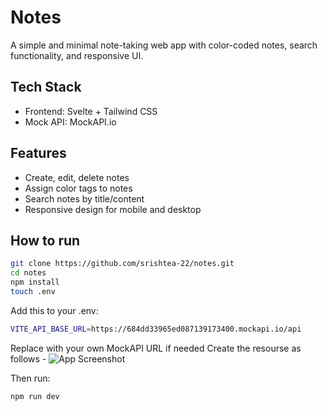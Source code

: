 # Notes

A simple and minimal note-taking web app with color-coded notes, search functionality, and responsive UI.

## Tech Stack

- Frontend: Svelte + Tailwind CSS
- Mock API: MockAPI.io

## Features

- Create, edit, delete notes
- Assign color tags to notes
- Search notes by title/content
- Responsive design for mobile and desktop

## How to run 

```bash
git clone https://github.com/srishtea-22/notes.git
cd notes
npm install
touch .env
```

Add this to your .env:
```bash
VITE_API_BASE_URL=https://684dd33965ed087139173400.mockapi.io/api
```

Replace with your own MockAPI URL if needed
Create the resourse as follows - 
![App Screenshot](/screenshot.png)

Then run:
```bash
npm run dev
```